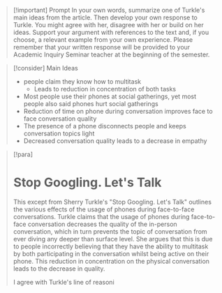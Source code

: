 > [!important] Prompt
> In your own words, summarize one of Turkle's main ideas from the article. Then develop your own response to Turkle. You might agree with her, disagree with her or build on her ideas. Support your argument with references to the text and, if you choose, a relevant example from your own experience. Please remember that your written response will be provided to your Academic Inquiry Seminar teacher at the beginning of the semester.

> [!consider] Main Ideas
> - people claim they know how to multitask
> 	- Leads to reduction in concentration of both tasks
> - Most people use their phones at social gatherings, yet most people also said phones hurt social gatherings
> - Reduction of time on phone during conversation improves face to face conversation quality
> - The presence of a phone disconnects people and keeps conversation topics light
> - Decreased conversation quality leads to a decrease in empathy

> [!para]
> # Stop Googling. Let's Talk
> 
> This except from Sherry Turkle's "Stop Googling. Let's Talk" outlines the various effects of the usage of phones during face-to-face conversations. Turkle claims that the usage of phones during face-to-face conversation decreases the quality of the in-person conversation, which in turn prevents the topic of conversation from ever diving any deeper than surface level. She argues that this is due to people incorrectly believing that they have the ability to multitask by both participating in the conversation whilst being active on their phone. This reduction in concentration on the physical conversation leads to the decrease in quality. 
> 
> I agree with Turkle's line of reasoni
